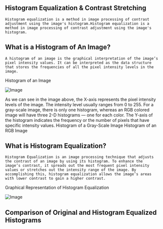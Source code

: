 ## <h2>Histogram Equalization & Contrast Stretching</h2>
```Histogram equalization is a method in image processing of contrast adjustment using the image's histogram.Histogram equalization is a method in image processing of contrast adjustment using the image's histogram.```

<h2>What is a Histogram of An Image?</h2>

```A histogram of an image is the graphical interpretation of the image’s pixel intensity values. It can be interpreted as the data structure that stores the frequencies of all the pixel intensity levels in the image.```

Histogram of an Image

 <img src="https://miro.medium.com/max/788/1*GCQn_KaJobChuZknKEUvlw.png" alt="Image"> 

As we can see in the image above, the X-axis represents the pixel intensity levels of the image. The intensity level usually ranges from 0 to 255. For a gray-scale image, there is only one histogram, whereas an RGB colored image will have three 2-D histograms — one for each color. The Y-axis of the histogram indicates the frequency or the number of pixels that have specific intensity values.
Histogram of a Gray-Scale Image
Histogram of an RGB Image

<h2>What is Histogram Equalization?</h2>

```Histogram Equalization is an image processing technique that adjusts the contrast of an image by using its histogram. To enhance the image’s contrast, it spreads out the most frequent pixel intensity values or stretches out the intensity range of the image. By accomplishing this, histogram equalization allows the image’s areas with lower contrast to gain a higher contrast.```

Graphical Representation of Histogram Equalization

 <img src="https://miro.medium.com/max/431/1*PWPxuPXr1CrRgJGo8vMH_g.jpeg" alt="Image"> 

<h2>Comparison of Original and Histogram Equalized Histograms</h2>
